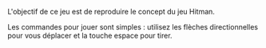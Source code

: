 L'objectif de ce jeu est de reproduire le concept du jeu Hitman.

 

Les commandes pour jouer sont simples : utilisez les flèches directionnelles pour vous déplacer et la touche espace pour tirer.
